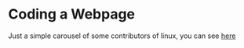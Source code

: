 # Coding a Webpage

Just a simple carousel of some contributors of linux, you can see [here](https://github.com/LoucasMaillet/NSI)